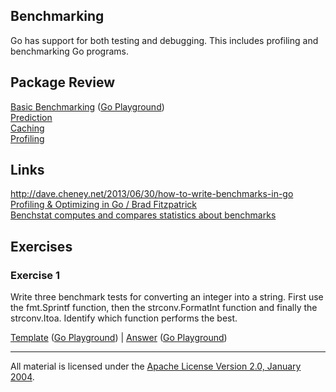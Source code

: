 ## Benchmarking

Go has support for both testing and debugging. This includes profiling and benchmarking Go programs.

## Package Review

[Basic Benchmarking](basic/basic_test.go) ([Go Playground](https://play.golang.org/p/VVcx4Jg5E6))  
[Prediction](prediction/README.md)  
[Caching](caching/README.md)  
[Profiling](profiling/README.md)

## Links

http://dave.cheney.net/2013/06/30/how-to-write-benchmarks-in-go  
[Profiling & Optimizing in Go / Brad Fitzpatrick](https://www.youtube.com/watch?v=xxDZuPEgbBU)  
[Benchstat computes and compares statistics about benchmarks](https://github.com/rsc/benchstat)

## Exercises

### Exercise 1
Write three benchmark tests for converting an integer into a string. First use the fmt.Sprintf function, then the strconv.FormatInt function and finally the strconv.Itoa. Identify which function performs the best.

[Template](exercises/template1/bench_test.go) ([Go Playground](https://play.golang.org/p/NzqLpYD3VT)) | 
[Answer](exercises/exercise1/bench_test.go) ([Go Playground](https://play.golang.org/p/C0nEumC2Pz))
___
All material is licensed under the [Apache License Version 2.0, January 2004](http://www.apache.org/licenses/LICENSE-2.0).
